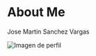 # About Me
Jose Martin Sanchez Vargas

![Imagen de perfil](https://avatars.githubusercontent.com/u/42150007?v=4)

